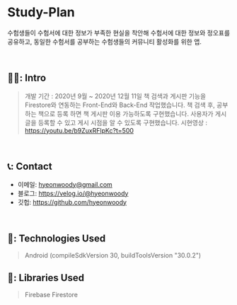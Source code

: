 # Study-Plan
수험생들이 수험서에 대한 정보가 부족한 현실을 착안해 수험서에 대한 정보와 정오표를 공유하고,
동일한 수험서를 공부하는 수험생들의 커뮤니티 활성화를 위한 앱.

</br>

## 🧑‍💻: Intro
>개발 기간 : 2020년 9월 ~ 2020년 12월 11일
>책 검색과 게시판 기능을 Firestore와 연동하는 Front-End와 Back-End 작업했습니다.
>책 검색 후, 공부하는 책으로 등록 하면 책 게시판 이용 가능하도록 구현했습니다.
>사용자가 게시글을 등록할 수 있고 게시 시점을 알 수 있도록 구현했습니다.
>시현영상 : https://youtu.be/b9ZuxRFlpKc?t=500
</br>

## 📞: Contact
- 이메일: hyeonwoody@gmail.com
- 블로그: https://velog.io/@hyeonwoody
- 깃헙: https://github.com/hyeonwoody

</br>

## 🧱: Technologies Used
>Android (compileSdkVersion 30, buildToolsVersion "30.0.2")
>

## 📖: Libraries Used
>Firebase Firestore
